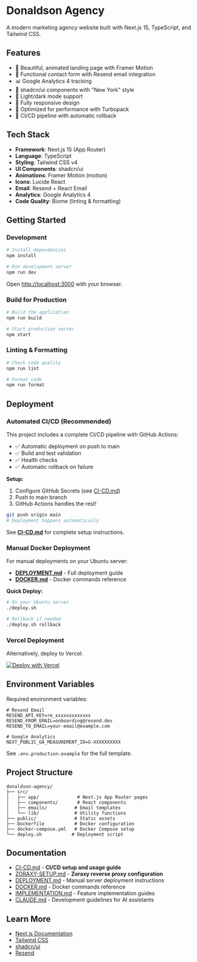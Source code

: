 # Donaldson Agency

A modern marketing agency website built with Next.js 15, TypeScript, and Tailwind CSS.

## Features

- 🎨 Beautiful, animated landing page with Framer Motion
- 📧 Functional contact form with Resend email integration
- 📊 Google Analytics 4 tracking
- 🎯 shadcn/ui components with "New York" style
- 🌙 Light/dark mode support
- 📱 Fully responsive design
- 🚀 Optimized for performance with Turbopack
- 🔄 CI/CD pipeline with automatic rollback

## Tech Stack

- **Framework**: Next.js 15 (App Router)
- **Language**: TypeScript
- **Styling**: Tailwind CSS v4
- **UI Components**: shadcn/ui
- **Animations**: Framer Motion (motion)
- **Icons**: Lucide React
- **Email**: Resend + React Email
- **Analytics**: Google Analytics 4
- **Code Quality**: Biome (linting & formatting)

## Getting Started

### Development

```bash
# Install dependencies
npm install

# Run development server
npm run dev
```

Open [http://localhost:3000](http://localhost:3000) with your browser.

### Build for Production

```bash
# Build the application
npm run build

# Start production server
npm start
```

### Linting & Formatting

```bash
# Check code quality
npm run lint

# Format code
npm run format
```

## Deployment

### Automated CI/CD (Recommended)

This project includes a complete CI/CD pipeline with GitHub Actions:

- ✅ Automatic deployment on push to main
- ✅ Build and test validation
- ✅ Health checks
- ✅ Automatic rollback on failure

**Setup:**

1. Configure GitHub Secrets (see [CI-CD.md](./CI-CD.md))
2. Push to main branch
3. GitHub Actions handles the rest!

```bash
git push origin main
# Deployment happens automatically
```

See **[CI-CD.md](./CI-CD.md)** for complete setup instructions.

### Manual Docker Deployment

For manual deployments on your Ubuntu server:

- **[DEPLOYMENT.md](./DEPLOYMENT.md)** - Full deployment guide
- **[DOCKER.md](./DOCKER.md)** - Docker commands reference

**Quick Deploy:**

```bash
# On your Ubuntu server
./deploy.sh

# Rollback if needed
./deploy.sh rollback
```

### Vercel Deployment

Alternatively, deploy to Vercel:

[![Deploy with Vercel](https://vercel.com/button)](https://vercel.com/new)

## Environment Variables

Required environment variables:

```env
# Resend Email
RESEND_API_KEY=re_xxxxxxxxxxxxx
RESEND_FROM_EMAIL=onboarding@resend.dev
RESEND_TO_EMAIL=your-email@example.com

# Google Analytics
NEXT_PUBLIC_GA_MEASUREMENT_ID=G-XXXXXXXXXX
```

See `.env.production.example` for the full template.

## Project Structure

```
donaldson-agency/
├── src/
│   ├── app/              # Next.js App Router pages
│   ├── components/       # React components
│   ├── emails/          # Email templates
│   └── lib/             # Utility functions
├── public/              # Static assets
├── Dockerfile           # Docker configuration
├── docker-compose.yml   # Docker Compose setup
└── deploy.sh           # Deployment script
```

## Documentation

- [CI-CD.md](./CI-CD.md) - **CI/CD setup and usage guide**
- [ZORAXY-SETUP.md](./ZORAXY-SETUP.md) - **Zoraxy reverse proxy configuration**
- [DEPLOYMENT.md](./DEPLOYMENT.md) - Manual server deployment instructions
- [DOCKER.md](./DOCKER.md) - Docker commands reference
- [IMPLEMENTATION.md](./IMPLEMENTATION.md) - Feature implementation guides
- [CLAUDE.md](./CLAUDE.md) - Development guidelines for AI assistants

## Learn More

- [Next.js Documentation](https://nextjs.org/docs)
- [Tailwind CSS](https://tailwindcss.com/docs)
- [shadcn/ui](https://ui.shadcn.com)
- [Resend](https://resend.com/docs)
